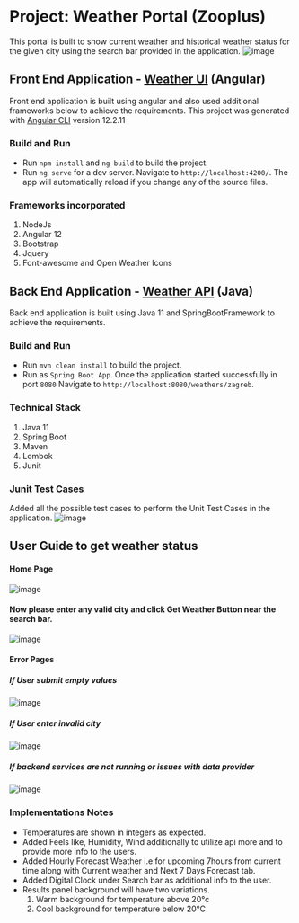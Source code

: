 # Project: Weather Portal (Zooplus)
This portal is built to show current weather and historical weather status for the given city using the search bar provided in the application.
![image](https://user-images.githubusercontent.com/61374040/139161797-42fa0ccb-94fd-4e75-b1c9-840d2f6a63de.png)

## Front End Application - [Weather UI](https://github.com/MaheshJavaDeveloper/zooplus/tree/develop/weatherui) (Angular)
Front end application is built using angular and also used additional frameworks below to achieve the requirements.
This project was generated with [Angular CLI](https://github.com/angular/angular-cli) version 12.2.11
### Build and Run
* Run `npm install` and `ng build` to build the project.
* Run `ng serve` for a dev server. Navigate to `http://localhost:4200/`. The app will automatically reload if you change any of the source files.
### Frameworks incorporated
1. NodeJs
2. Angular 12 
3. Bootstrap
4. Jquery
5. Font-awesome and Open Weather Icons
## Back End Application - [Weather API](https://github.com/MaheshJavaDeveloper/zooplus/tree/develop/weatherapi) (Java)
Back end application is built using Java 11 and SpringBootFramework to achieve the requirements.
### Build and Run
* Run `mvn clean install` to build the project.
* Run as `Spring Boot App`. Once the application started successfully in port `8080` Navigate to `http://localhost:8080/weathers/zagreb`.
### Technical Stack
1. Java 11
2. Spring Boot
3. Maven
4. Lombok
5. Junit
### Junit Test Cases
Added all the possible test cases to perform the Unit Test Cases in the application.
![image](https://user-images.githubusercontent.com/61374040/139165456-ba86952d-ee24-4658-9e8d-bab4412a1b76.png)

## User Guide to get weather status
#### Home Page
![image](https://user-images.githubusercontent.com/61374040/139163146-1bd5ad37-4942-4bde-a34e-1585ab31b64e.png)
#### Now please enter any valid city and click Get Weather Button near the search bar.
![image](https://user-images.githubusercontent.com/61374040/139163276-7a9812f2-501f-42e8-ac7c-8305b9d973bd.png)
#### Error Pages
##### If User submit empty values
![image](https://user-images.githubusercontent.com/61374040/139163349-2a989971-2d1d-449f-9a20-90263ec68f37.png)
##### If User enter invalid city
![image](https://user-images.githubusercontent.com/61374040/139163433-13de4db8-3366-46c9-a367-cc219b6559cf.png)
##### If backend services are not running or issues with data provider
![image](https://user-images.githubusercontent.com/61374040/139163671-eb50d180-1b7f-4b0f-954c-7898f8467198.png)
### Implementations Notes
 * Temperatures are shown in integers as expected.
 * Added Feels like, Humidity, Wind additionally to utilize api more and to provide more info to the users.
 * Added Hourly Forecast Weather i.e for upcoming 7hours from current time along with Current weather and Next 7 Days Forecast tab.
 * Added Digital Clock under Search bar as additional info to the user.
 * Results panel background will have two variations.
    1. Warm background for temperature above 20°c
    2. Cool background for temperature below 20°C

 

